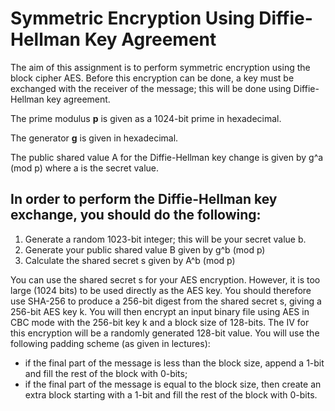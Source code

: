# Symmetric Encryption Using Diffie-Hellman Key Agreement

The aim of this assignment is to perform symmetric encryption using the block cipher AES. Before this encryption can be done, a key must be exchanged with the receiver of the message; this will be done using Diffie-Hellman key agreement. 

The prime modulus **p** is given as a 1024-bit prime in hexadecimal.

The generator **g** is given in hexadecimal.

The public shared value A for the Diffie-Hellman key change is given by g^a (mod p) where a is the secret value.

## In order to perform the Diffie-Hellman key exchange, you should do the following:

1. Generate a random 1023-bit integer; this will be your secret value b.
2. Generate your public shared value B given by g^b (mod p)
3. Calculate the shared secret s given by A^b (mod p)

You can use the shared secret s for your AES encryption. However, it is too large (1024 bits) to be used directly as the AES key. You should therefore use SHA-256 to produce a 256-bit digest from the shared secret s, giving a 256-bit AES key k.
You will then encrypt an input binary file using AES in CBC mode with the 256-bit key k and a block size of 128-bits. 
The IV for this encryption will be a randomly generated 128-bit value. 
You will use the following padding scheme (as given in lectures): 
- if the final part of the message is less than the block size, append a 1-bit and fill the rest of the block with 0-bits; 
- if the final part of the message is equal to the block size, then create an extra block starting with a 1-bit and fill the rest of the block with 0-bits. 
